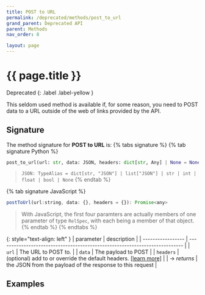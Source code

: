 ```yaml
---
title: POST to URL
permalink: /deprecated/methods/post_to_url
grand_parent: Deprecated API
parent: Methods
nav_order: 8

layout: page
---
```

# {{ page.title }}
Deprecated
{: .label .label-yellow }

This seldom used method is available if, for some reason, you need to POST data to a URL outside of the web of links provided by the API.

## Signature
The method signature for **POST to URL** is:
{% tabs signature %}
{% tab signature Python %}
```python
post_to_url(url: str, data: JSON, headers: dict[str, Any] | None = None) -> JSON
``` 
> `JSON: TypeAlias = dict[str, "JSON"] | list["JSON"] | str | int | float | bool | None`
{% endtab %}

{% tab signature JavaScript %}
```javascript
postToUrl(url:string, data: {}, headers = {}): Promise<any>
```
> With JavaScript, the first four paramters are actually members of one parameter of type `RelSpec`, with each being a member of that object.
{% endtab %}
{% endtabs %}

{: style="text-align: left" } 
| parameter         | description                                                                 |
| ----------------- | --------------------------------------------------------------------------- |
| `url`             | The URL to POST to.                                                         |
| `data`            | The payload to POST                                                         |
| `headers`         | (optional) add to or override the default headers. [[learn more]](/headers) |
| -> *returns*      | the JSON from the payload of the response to this request                   |


## Examples

